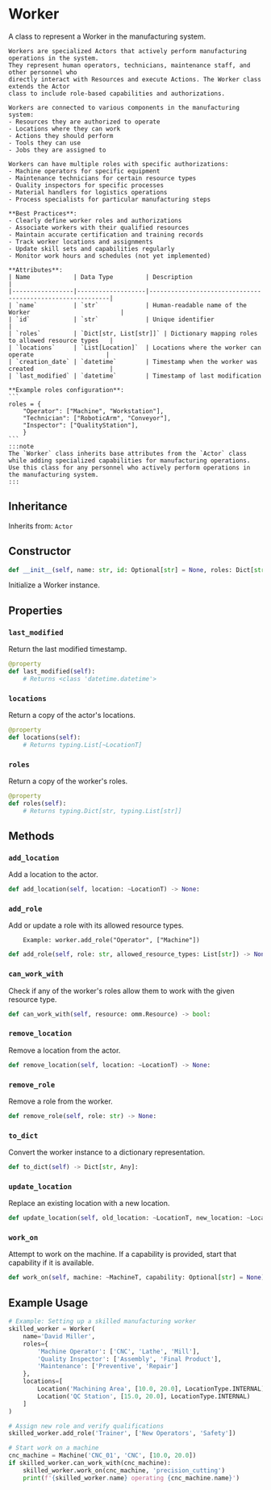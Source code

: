 # Worker

A class to represent a Worker in the manufacturing system.

    Workers are specialized Actors that actively perform manufacturing operations in the system.
    They represent human operators, technicians, maintenance staff, and other personnel who
    directly interact with Resources and execute Actions. The Worker class extends the Actor
    class to include role-based capabilities and authorizations.

    Workers are connected to various components in the manufacturing system:
    - Resources they are authorized to operate
    - Locations where they can work
    - Actions they should perform
    - Tools they can use
    - Jobs they are assigned to

    Workers can have multiple roles with specific authorizations:
    - Machine operators for specific equipment
    - Maintenance technicians for certain resource types
    - Quality inspectors for specific processes
    - Material handlers for logistics operations
    - Process specialists for particular manufacturing steps

    **Best Practices**:
    - Clearly define worker roles and authorizations
    - Associate workers with their qualified resources
    - Maintain accurate certification and training records
    - Track worker locations and assignments
    - Update skill sets and capabilities regularly
    - Monitor work hours and schedules (not yet implemented)

    **Attributes**:
    | Name            | Data Type         | Description                                               |
    |-----------------|-------------------|-----------------------------------------------------------|
    | `name`          | `str`             | Human-readable name of the Worker                         |
    | `id`            | `str`             | Unique identifier                                         |
    | `roles`         | `Dict[str, List[str]]` | Dictionary mapping roles to allowed resource types   |
    | `locations`     | `List[Location]`  | Locations where the worker can operate                    |
    | `creation_date` | `datetime`        | Timestamp when the worker was created                     |
    | `last_modified` | `datetime`        | Timestamp of last modification        

    **Example roles configuration**:
    ```
    roles = {
        "Operator": ["Machine", "Workstation"],
        "Technician": ["RoboticArm", "Conveyor"],
        "Inspector": ["QualityStation"],
        }
    ```
    :::note
    The `Worker` class inherits base attributes from the `Actor` class while adding specialized capabilities for manufacturing operations. Use this class for any personnel who actively perform operations in the manufacturing system.
    :::


## Inheritance

Inherits from: `Actor`


## Constructor

```python
def __init__(self, name: str, id: Optional[str] = None, roles: Dict[str, List[str]] = None, locations: List[~LocationT] = None) -> None:
```

Initialize a Worker instance.


## Properties


### `last_modified`

Return the last modified timestamp.

```python
@property
def last_modified(self):
    # Returns <class 'datetime.datetime'>
```


### `locations`

Return a copy of the actor's locations.

```python
@property
def locations(self):
    # Returns typing.List[~LocationT]
```


### `roles`

Return a copy of the worker's roles.

```python
@property
def roles(self):
    # Returns typing.Dict[str, typing.List[str]]
```


## Methods


### `add_location`

Add a location to the actor.

```python
def add_location(self, location: ~LocationT) -> None:
```


### `add_role`

Add or update a role with its allowed resource types.
        
        Example: worker.add_role("Operator", ["Machine"])

```python
def add_role(self, role: str, allowed_resource_types: List[str]) -> None:
```


### `can_work_with`

Check if any of the worker's roles allow them to work with the given resource type.

```python
def can_work_with(self, resource: omm.Resource) -> bool:
```


### `remove_location`

Remove a location from the actor.

```python
def remove_location(self, location: ~LocationT) -> None:
```


### `remove_role`

Remove a role from the worker.

```python
def remove_role(self, role: str) -> None:
```


### `to_dict`

Convert the worker instance to a dictionary representation.

```python
def to_dict(self) -> Dict[str, Any]:
```


### `update_location`

Replace an existing location with a new location.

```python
def update_location(self, old_location: ~LocationT, new_location: ~LocationT) -> None:
```


### `work_on`

Attempt to work on the machine. If a capability is provided,
        start that capability if it is available.

```python
def work_on(self, machine: ~MachineT, capability: Optional[str] = None) -> None:
```


## Example Usage

```python
# Example: Setting up a skilled manufacturing worker
skilled_worker = Worker(
    name='David Miller',
    roles={
        'Machine Operator': ['CNC', 'Lathe', 'Mill'],
        'Quality Inspector': ['Assembly', 'Final Product'],
        'Maintenance': ['Preventive', 'Repair']
    },
    locations=[
        Location('Machining Area', [10.0, 20.0], LocationType.INTERNAL),
        Location('QC Station', [15.0, 20.0], LocationType.INTERNAL)
    ]
)

# Assign new role and verify qualifications
skilled_worker.add_role('Trainer', ['New Operators', 'Safety'])

# Start work on a machine
cnc_machine = Machine('CNC_01', 'CNC', [10.0, 20.0])
if skilled_worker.can_work_with(cnc_machine):
    skilled_worker.work_on(cnc_machine, 'precision_cutting')
    print(f'{skilled_worker.name} operating {cnc_machine.name}')
```
